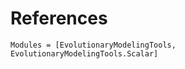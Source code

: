 # References

```@autodocs
Modules = [EvolutionaryModelingTools, EvolutionaryModelingTools.Scalar]
```
